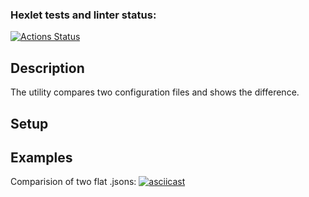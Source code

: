 ### Hexlet tests and linter status:
[![Actions Status](https://github.com/AllegroGH/frontend-project-46/workflows/hexlet-check/badge.svg)](https://github.com/AllegroGH/frontend-project-46/actions)

## Description
The utility compares two configuration files and shows the difference.

##  Setup

## Examples

Comparision of two flat .jsons:
[![asciicast](https://asciinema.org/a/0pBzrDwMyCWkOhUV4KHboxTYn.svg)](https://asciinema.org/a/0pBzrDwMyCWkOhUV4KHboxTYn)
